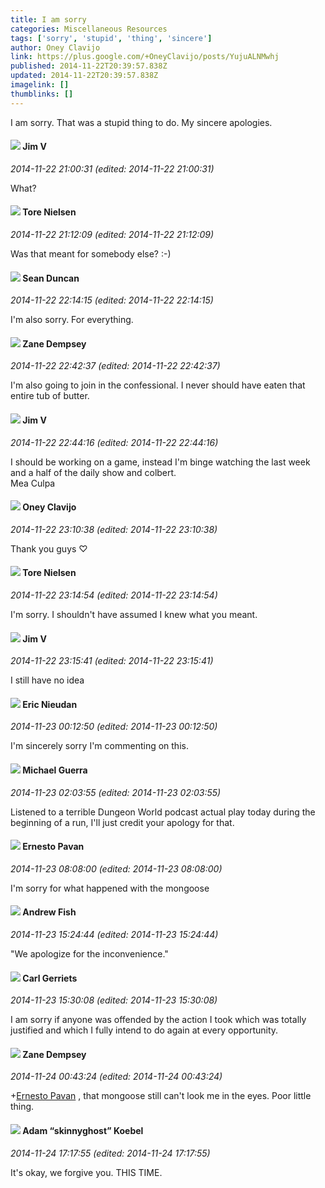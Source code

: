 ```yaml
---
title: I am sorry
categories: Miscellaneous Resources
tags: ['sorry', 'stupid', 'thing', 'sincere']
author: Oney Clavijo
link: https://plus.google.com/+OneyClavijo/posts/YujuALNMwhj
published: 2014-11-22T20:39:57.838Z
updated: 2014-11-22T20:39:57.838Z
imagelink: []
thumblinks: []
---
```


I am sorry. That was a stupid thing to do. My sincere apologies. 
<div id='comment z13ldxbreqifjvspy04cehzo5svpcxraqxc0k'>
  <h4><img src='{{site.baseurl}}//images/avatars/115960798010335943593_photo.jpg'> Jim V</h4>
      <p><cite>2014-11-22 21:00:31 (edited: 2014-11-22 21:00:31)</cite></p>
        <p>What?</p>
</div>
        

<div id='comment z13ldxbreqifjvspy04cehzo5svpcxraqxc0k'>
  <h4><img src='{{site.baseurl}}//images/avatars/110506439354107775385_photo.jpg'> Tore Nielsen</h4>
      <p><cite>2014-11-22 21:12:09 (edited: 2014-11-22 21:12:09)</cite></p>
        <p>Was that meant for somebody else? :-)</p>
</div>
        

<div id='comment z13ldxbreqifjvspy04cehzo5svpcxraqxc0k'>
  <h4><img src='{{site.baseurl}}//images/avatars/105136577965280763166_photo.jpg'> Sean Duncan</h4>
      <p><cite>2014-11-22 22:14:15 (edited: 2014-11-22 22:14:15)</cite></p>
        <p>I&#39;m also sorry. For everything.</p>
</div>
        

<div id='comment z13ldxbreqifjvspy04cehzo5svpcxraqxc0k'>
  <h4><img src='{{site.baseurl}}//images/avatars/107758473682577038730_photo.jpg'> Zane Dempsey</h4>
      <p><cite>2014-11-22 22:42:37 (edited: 2014-11-22 22:42:37)</cite></p>
        <p>I&#39;m also going to join in the confessional. I never should have eaten that entire tub of butter.</p>
</div>
        

<div id='comment z13ldxbreqifjvspy04cehzo5svpcxraqxc0k'>
  <h4><img src='{{site.baseurl}}//images/avatars/115960798010335943593_photo.jpg'> Jim V</h4>
      <p><cite>2014-11-22 22:44:16 (edited: 2014-11-22 22:44:16)</cite></p>
        <p>I should be working on a game, instead I&#39;m binge watching the last week and a half of the daily show and colbert.<br />Mea Culpa</p>
</div>
        

<div id='comment z13ldxbreqifjvspy04cehzo5svpcxraqxc0k'>
  <h4><img src='{{site.baseurl}}//images/avatars/110983326464970369421_photo.jpg'> Oney Clavijo</h4>
      <p><cite>2014-11-22 23:10:38 (edited: 2014-11-22 23:10:38)</cite></p>
        <p>Thank you guys ♡</p>
</div>
        

<div id='comment z13ldxbreqifjvspy04cehzo5svpcxraqxc0k'>
  <h4><img src='{{site.baseurl}}//images/avatars/110506439354107775385_photo.jpg'> Tore Nielsen</h4>
      <p><cite>2014-11-22 23:14:54 (edited: 2014-11-22 23:14:54)</cite></p>
        <p>I&#39;m sorry. I shouldn&#39;t have assumed I knew what you meant.</p>
</div>
        

<div id='comment z13ldxbreqifjvspy04cehzo5svpcxraqxc0k'>
  <h4><img src='{{site.baseurl}}//images/avatars/115960798010335943593_photo.jpg'> Jim V</h4>
      <p><cite>2014-11-22 23:15:41 (edited: 2014-11-22 23:15:41)</cite></p>
        <p>I still have no idea</p>
</div>
        

<div id='comment z13ldxbreqifjvspy04cehzo5svpcxraqxc0k'>
  <h4><img src='{{site.baseurl}}//images/avatars/112928858730524882505_photo.jpg'> Eric Nieudan</h4>
      <p><cite>2014-11-23 00:12:50 (edited: 2014-11-23 00:12:50)</cite></p>
        <p>I&#39;m sincerely sorry I&#39;m commenting on this.</p>
</div>
        

<div id='comment z13ldxbreqifjvspy04cehzo5svpcxraqxc0k'>
  <h4><img src='{{site.baseurl}}//images/avatars/100480375677546633004_photo.jpg'> Michael Guerra</h4>
      <p><cite>2014-11-23 02:03:55 (edited: 2014-11-23 02:03:55)</cite></p>
        <p>Listened to a terrible Dungeon World podcast actual play today during the beginning of a run, I&#39;ll just credit your apology for that.</p>
</div>
        

<div id='comment z13ldxbreqifjvspy04cehzo5svpcxraqxc0k'>
  <h4><img src='{{site.baseurl}}//images/avatars/112147093164383759456_photo.jpg'> Ernesto Pavan</h4>
      <p><cite>2014-11-23 08:08:00 (edited: 2014-11-23 08:08:00)</cite></p>
        <p>I&#39;m sorry for what happened with the mongoose</p>
</div>
        

<div id='comment z13ldxbreqifjvspy04cehzo5svpcxraqxc0k'>
  <h4><img src='{{site.baseurl}}//images/avatars/109840962456887986459_photo.jpg'> Andrew Fish</h4>
      <p><cite>2014-11-23 15:24:44 (edited: 2014-11-23 15:24:44)</cite></p>
        <p>&quot;We apologize for the inconvenience.&quot;</p>
</div>
        

<div id='comment z13ldxbreqifjvspy04cehzo5svpcxraqxc0k'>
  <h4><img src='{{site.baseurl}}//images/avatars/115124358479252657800_photo.jpg'> Carl Gerriets</h4>
      <p><cite>2014-11-23 15:30:08 (edited: 2014-11-23 15:30:08)</cite></p>
        <p>I am sorry if anyone was offended by the action I took which was totally justified and which I fully intend to do again at every opportunity.</p>
</div>
        

<div id='comment z13ldxbreqifjvspy04cehzo5svpcxraqxc0k'>
  <h4><img src='{{site.baseurl}}//images/avatars/107758473682577038730_photo.jpg'> Zane Dempsey</h4>
      <p><cite>2014-11-24 00:43:24 (edited: 2014-11-24 00:43:24)</cite></p>
        <p><span class="proflinkWrapper"><span class="proflinkPrefix">+</span><a class="proflink" href="https://plus.google.com/112147093164383759456" oid="112147093164383759456">Ernesto Pavan</a></span> , that mongoose still can&#39;t look me in the eyes. Poor little thing.</p>
</div>
        

<div id='comment z13ldxbreqifjvspy04cehzo5svpcxraqxc0k'>
  <h4><img src='{{site.baseurl}}//images/avatars/112484087750169360510_photo.jpg'> Adam “skinnyghost” Koebel</h4>
      <p><cite>2014-11-24 17:17:55 (edited: 2014-11-24 17:17:55)</cite></p>
        <p>It&#39;s okay, we forgive you. THIS TIME.</p>
</div>
        